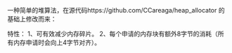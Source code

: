 一种简单的堆算法，在源代码https://github.com/CCareaga/heap_allocator 的基础上修改而来：

特性：
    1、可有效减少内存碎片。
    2、每个申请的内存块有额外8字节的消耗（所有内存申请时会向上4字节对齐）。
    